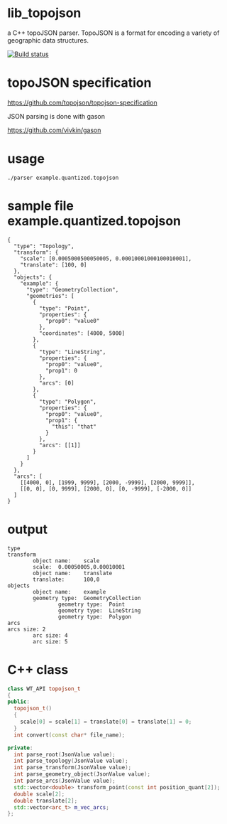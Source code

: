 # lib_topojson
a C++ topoJSON parser. TopoJSON is a format for encoding a variety of geographic data structures.

[![Build status](https://ci.appveyor.com/api/projects/status/pluqviybu1v2xh7a?svg=true)](https://ci.appveyor.com/project/pedro-vicente/lib-topojson)


# topoJSON specification

https://github.com/topojson/topojson-specification

JSON parsing is done with gason

https://github.com/vivkin/gason

# usage

```
./parser example.quantized.topojson
```

# sample file example.quantized.topojson

```
{
  "type": "Topology",
  "transform": {
    "scale": [0.0005000500050005, 0.00010001000100010001],
    "translate": [100, 0]
  },
  "objects": {
    "example": {
      "type": "GeometryCollection",
      "geometries": [
        {
          "type": "Point",
          "properties": {
            "prop0": "value0"
          },
          "coordinates": [4000, 5000]
        },
        {
          "type": "LineString",
          "properties": {
            "prop0": "value0",
            "prop1": 0
          },
          "arcs": [0]
        },
        {
          "type": "Polygon",
          "properties": {
            "prop0": "value0",
            "prop1": {
              "this": "that"
            }
          },
          "arcs": [[1]]
        }
      ]
    }
  },
  "arcs": [
    [[4000, 0], [1999, 9999], [2000, -9999], [2000, 9999]],
    [[0, 0], [0, 9999], [2000, 0], [0, -9999], [-2000, 0]]
  ]
}
```

# output

```
type
transform
        object name:    scale
        scale:  0.00050005,0.00010001
        object name:    translate
        translate:      100,0
objects
        object name:    example
        geometry type:  GeometryCollection
                geometry type:  Point
                geometry type:  LineString
                geometry type:  Polygon
arcs
arcs size: 2
        arc size: 4
        arc size: 5
```

# C++ class

```c++
class WT_API topojson_t
{
public:
  topojson_t()
  {
    scale[0] = scale[1] = translate[0] = translate[1] = 0;
  }
  int convert(const char* file_name);

private:
  int parse_root(JsonValue value);
  int parse_topology(JsonValue value);
  int parse_transform(JsonValue value);
  int parse_geometry_object(JsonValue value);
  int parse_arcs(JsonValue value);
  std::vector<double> transform_point(const int position_quant[2]);
  double scale[2];
  double translate[2];
  std::vector<arc_t> m_vec_arcs;
};

```
